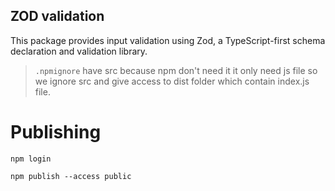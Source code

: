 ## ZOD validation 
This package provides input validation using Zod, a TypeScript-first schema declaration and validation library.



> `.npmignore` have src because npm don't need it it only need js file so we ignore src and give access to dist folder which contain index.js file.



# Publishing
```
npm login
```
```
npm publish --access public
```